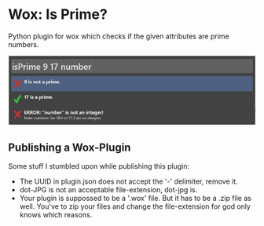 # Wox: Is Prime?

Python plugin for wox which checks if the given attributes are prime numbers.

![alt text](src/example.jpg "Example usage")

## Publishing a Wox-Plugin

Some stuff I stumbled upon while publishing this plugin:

- The UUID in plugin.json does not accept the '-' delimiter, remove it.
- dot-JPG is not an acceptable file-extension, dot-jpg is.
- Your plugin is suppossed to be a '.wox' file. But it has to be a .zip file as well. You've to zip your files and change the file-extension for god only knows which reasons.


